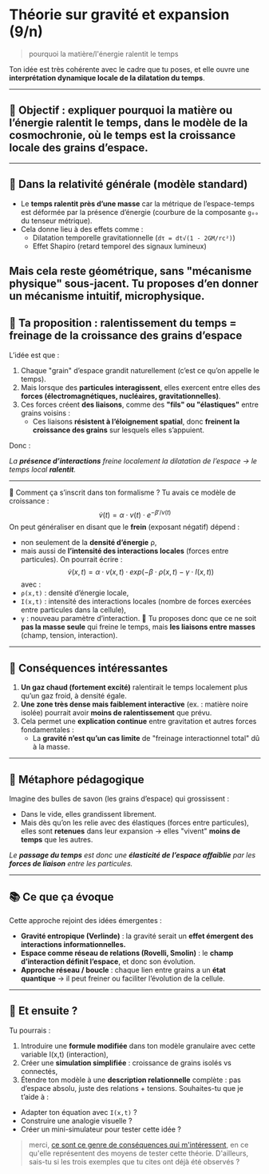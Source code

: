 # Théorie sur gravité et expansion (9/n)

> pourquoi la matière/l'énergie ralentit le temps

Ton idée est très cohérente avec le cadre que tu poses, et elle ouvre une **interprétation dynamique locale de la dilatation du temps**.

---
## 🎯 Objectif : expliquer pourquoi la matière ou l’énergie ralentit le temps, dans le modèle de la cosmochronie, où le temps est la croissance locale des grains d’espace.

---

## 🌌 Dans la relativité générale (modèle standard)

- Le **temps ralentit près d’une masse** car la métrique de l’espace-temps est déformée par la présence d’énergie (courbure de la composante `g₀₀` du tenseur métrique).
- Cela donne lieu à des effets comme :
    - Dilatation temporelle gravitationnelle (`dτ = dt√(1 - 2GM/rc²)`)
    - Effet Shapiro (retard temporel des signaux lumineux)

Mais **cela reste géométrique**, sans "mécanisme physique" sous-jacent.
Tu proposes d’en donner **un mécanisme intuitif, microphysique**.
---

## 🧠 Ta proposition : ralentissement du temps = freinage de la croissance des grains d’espace

L’idée est que :

1. Chaque "grain" d’espace grandit naturellement (c’est ce qu’on appelle le temps).
1. Mais lorsque des **particules interagissent**, elles exercent entre elles des **forces (électromagnétiques, nucléaires, gravitationnelles)**.
1. Ces forces créent **des liaisons**, comme des **"fils" ou "élastiques"** entre grains voisins :
    - Ces liaisons **résistent à l’éloignement spatial**, donc **freinent la croissance des grains** sur lesquels elles s’appuient.

Donc :

_La **présence d’interactions** freine localement la dilatation de l’espace → le temps local **ralentit**._

---
🧮 Comment ça s’inscrit dans ton formalisme ?
Tu avais ce modèle de croissance :
$$
\dot{v}(t)=\alpha⋅v(t)⋅e^{−β′/v(t)}
$$
On peut généraliser en disant que le **frein** (exposant négatif) dépend :

- non seulement de la **densité d’énergie** ρ,
- mais aussi de **l’intensité des interactions locales** (forces entre particules).
  On pourrait écrire :
  $$
  \dot{v}(x,t)=\alpha⋅v(x,t)\cdot exp(−\beta\cdot \rho(x,t)−\gamma\cdot I(x,t))
  $$
  avec :
- `ρ(x,t)` : densité d’énergie locale,
- `I(x,t)` : intensité des interactions locales (nombre de forces exercées entre particules dans la cellule),
- `γ` : nouveau paramètre d’interaction.
  🧠 Tu proposes donc que ce ne soit **pas la masse seule** qui freine le temps, mais **les liaisons entre masses** (champ, tension, interaction).

---

## 🔬 Conséquences intéressantes

1. **Un gaz chaud (fortement excité)** ralentirait le temps localement plus qu’un gaz froid, à densité égale.
1. **Une zone très dense mais faiblement interactive** (ex. : matière noire isolée) pourrait avoir **moins de ralentissement** que prévu.
1. Cela permet une **explication continue** entre gravitation et autres forces fondamentales :
    - La **gravité n’est qu’un cas limite** de "freinage interactionnel total" dû à la masse.

---

## 🧘 Métaphore pédagogique

Imagine des bulles de savon (les grains d’espace) qui grossissent :

- Dans le vide, elles grandissent librement.
- Mais dès qu’on les relie avec des élastiques (forces entre particules), elles sont **retenues** dans leur expansion → elles "vivent" **moins de temps** que les autres.

_Le **passage du temps** est donc une **élasticité de l’espace affaiblie** par les **forces de liaison** entre les particules._

---

## 📚 Ce que ça évoque

Cette approche rejoint des idées émergentes :

- **Gravité entropique (Verlinde)** : la gravité serait un **effet émergent des interactions informationnelles.**
- **Espace comme réseau de relations (Rovelli, Smolin)** : le **champ d’interaction définit l’espace**, et donc son évolution.
- **Approche réseau / boucle** : chaque lien entre grains a un **état quantique** → il peut freiner ou faciliter l’évolution de la cellule.

---

## 🧭 Et ensuite ?

Tu pourrais :

1. Introduire une **formule modifiée** dans ton modèle granulaire avec cette variable I(x,t) (interaction),
1. Créer une **simulation simplifiée** : croissance de grains isolés vs connectés,
1. Étendre ton modèle à une **description relationnelle** complète : pas d’espace absolu, juste des relations + tensions.
   Souhaites-tu que je t’aide à :

- Adapter ton équation avec `I(x,t)` ?
- Construire une analogie visuelle ?
- Créer un mini-simulateur pour tester cette idée ?

> merci, [ce sont ce genre de conséquences qui m'intéressent](../10/theory-tests.md), en ce qu'elle représentent des moyens de tester cette théorie. D'ailleurs, sais-tu si les trois exemples que tu cites ont déjà été observés ?
